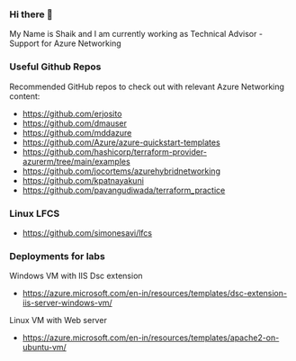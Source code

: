 ### Hi there 👋
My Name is Shaik and I am currently working as Technical Advisor - Support for Azure Networking 

### Useful Github Repos
Recommended GitHub repos to check out with relevant Azure Networking content:

- https://github.com/erjosito 
- https://github.com/dmauser
- https://github.com/mddazure
- https://github.com/Azure/azure-quickstart-templates
- https://github.com/hashicorp/terraform-provider-azurerm/tree/main/examples
- https://github.com/jocortems/azurehybridnetworking
- https://github.com/kpatnayakuni
- https://github.com/pavangudiwada/terraform_practice

### Linux LFCS

- https://github.com/simonesavi/lfcs 

### Deployments for labs 
  
 Windows VM with IIS Dsc extension
  
 - https://azure.microsoft.com/en-in/resources/templates/dsc-extension-iis-server-windows-vm/ 

Linux VM with Web server

- https://azure.microsoft.com/en-in/resources/templates/apache2-on-ubuntu-vm/ 
  
  

<!--
**Shaikngit/Shaikngit** is a ✨ _special_ ✨ repository because its `README.md` (this file) appears on your GitHub profile.

Here are some ideas to get you started:

- 🔭 I’m currently working on ...
- 🌱 I’m currently learning ...
- 👯 I’m looking to collaborate on ...
- 🤔 I’m looking for help with ...
- 💬 Ask me about ...
- 📫 How to reach me: ...
- 😄 Pronouns: ...
- ⚡ Fun fact: ...
-->
